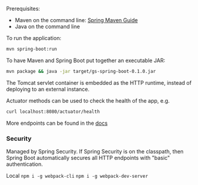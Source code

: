 Prerequisites:

- Maven on the command line: [Spring Maven Guide](https://spring.io/guides/gs/maven/)
- Java on the command line

To run the application:
```bash
mvn spring-boot:run
```
To have Maven and Spring Boot put together an executable JAR:
```bash
mvn package && java -jar target/gs-spring-boot-0.1.0.jar
```
The Tomcat servlet container is embedded as the HTTP runtime, instead of deploying to an external instance.

Actuator methods can be used to check the health of the app, e.g. 
```bash
curl localhost:8080/actuator/health
```
More endpoints can be found in the [docs](https://docs.spring.io/spring-boot/docs/2.0.3.RELEASE/reference/htmlsingle/#production-ready-endpoints)

### Security
Managed by Spring Security.
If Spring Security is on the classpath, then Spring Boot automatically secures all HTTP endpoints with "basic" authentication.

Local
`npm i -g webpack-cli`
`npm i -g webpack-dev-server`